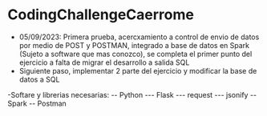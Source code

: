 # CodingChallengeCaerrome
- 05/09/2023: Primera prueba, acercxamiento a control de envio de datos por medio de POST y POSTMAN, integrado a base de datos en Spark (Sujeto a software que mas conozco), se completa el primer punto del ejercicio a falta de migrar el desarrollo a salida SQL
- Siguiente paso, implementar 2 parte del ejercicio y modificar la base de datos a SQL

-Softare y librerias necesarias:
-- Python
--- Flask
--- request
--- jsonify
-- Spark
-- Postman